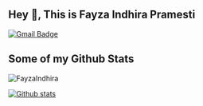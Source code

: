 
## Hey 👋, This is Fayza Indhira Pramesti
[![Gmail Badge](https://img.shields.io/badge/-fayzaindhira@gmail.com-c14438?style=flat&logo=Gmail&logoColor=white&link=mailto:fayzaindhira@gmail.com)](mailto:fayzaindhira@gmail.com) 
## Some of my Github Stats
<p align=left> <img src=https://komarev.com/ghpvc/?username=FayzaIndhira alt=FayzaIndhira /> </p>

[![Github stats](https://github-readme-stats.vercel.app/api?username=FayzaIndhira&show_icons=true&include_all_commits=true)](https://github.com/FayzaIndhira/github-readme-stats)

